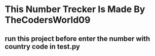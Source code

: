 # This Number Trecker Is Made By TheCodersWorld09 
## run this project before enter the number with country code in test.py